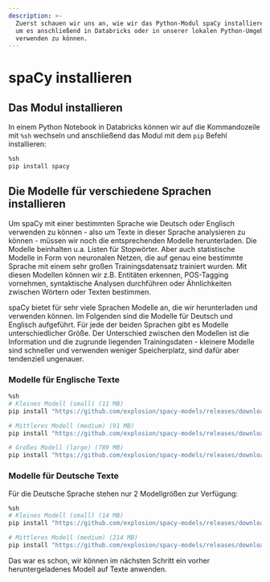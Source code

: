 ```yaml
---
description: >-
  Zuerst schauen wir uns an, wie wir das Python-Modul spaCy installieren können,
  um es anschließend in Databricks oder in unserer lokalen Python-Umgebung
  verwenden zu können.
---
```


# spaCy installieren

## Das Modul installieren

In einem Python Notebook in Databricks können wir auf die Kommandozeile mit `%sh` wechseln und anschließend das Modul mit dem `pip` Befehl installieren:

```bash
%sh
pip install spacy
```

## Die Modelle für verschiedene Sprachen installieren

Um spaCy mit einer bestimmten Sprache wie Deutsch oder Englisch verwenden zu können - also um Texte in dieser Sprache analysieren zu können - müssen wir noch die entsprechenden Modelle herunterladen. Die Modelle beinhalten u.a. Listen für Stopwörter. Aber auch statistische Modelle in Form von neuronalen Netzen, die auf genau eine bestimmte Sprache mit einem sehr großen Trainingsdatensatz trainiert wurden. Mit diesen Modellen können wir z.B. Entitäten erkennen, POS-Tagging vornehmen, syntaktische Analysen durchführen oder Ähnlichkeiten zwischen Wörtern oder Texten bestimmen.

spaCy bietet für sehr viele Sprachen Modelle an, die wir herunterladen und verwenden können. Im Folgenden sind die Modelle für Deutsch und Englisch aufgeführt. Für jede der beiden Sprachen gibt es Modelle unterschiedlicher Größe. Der Unterschied zwischen den Modellen ist die Information und die zugrunde liegenden Trainingsdaten - kleinere Modelle sind schneller und verwenden weniger Speicherplatz, sind dafür aber tendenziell ungenauer.

### Modelle für Englische Texte

```bash
%sh
# Kleines Modell (small) (11 MB)
pip install "https://github.com/explosion/spacy-models/releases/download/en_core_web_sm-2.2.0/en_core_web_sm-2.2.0.tar.gz"

# Mittleres Modell (medium) (91 MB)
pip install "https://github.com/explosion/spacy-models/releases/download/en_core_web_md-2.2.5/en_core_web_md-2.2.5.tar.gz"

# Großes Modell (large) (789 MB)
pip install "https://github.com/explosion/spacy-models/releases/download/en_core_web_lg-2.2.5/en_core_web_lg-2.2.5.tar.gz"
```

### Modelle für Deutsche Texte

Für die Deutsche Sprache stehen nur 2 Modellgrößen zur Verfügung:

```bash
%sh
# Kleines Modell (small) (14 MB)
pip install "https://github.com/explosion/spacy-models/releases/download/de_core_news_sm-2.2.5/de_core_news_sm-2.2.5.tar.gz"

# Mittleres Modell (medium) (214 MB)
pip install "https://github.com/explosion/spacy-models/releases/download/de_core_news_md-2.2.5/de_core_news_md-2.2.5.tar.gz"
```

Das war es schon, wir können im nächsten Schritt ein vorher heruntergeladenes Modell auf Texte anwenden.

